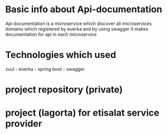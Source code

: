 # Basic info about Api-documentation
Api documentation is a microservice which discover all microservices domains which registered by euerka and by using swagger it makes documentation for api in each microservice 


# Technologies which used
 zuul - euerka - spring boot - swagger 


# project repository (private)


# project (lagorta) for etisalat service provider 
